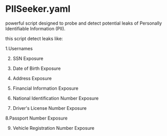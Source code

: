 # PIISeeker.yaml

 powerful script designed to probe and detect potential leaks of Personally Identifiable Information (PII).

 this script detect leaks like:

1.Usernames

2. SSN Exposure
 
3. Date of Birth Exposure
  
4. Address Exposure
 
5. Financial Information Exposure
 
6. National Identification Number Exposure
 
7. Driver's License Number Exposure

8.Passport Number Exposure

9. Vehicle Registration Number Exposure
